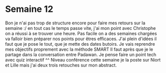 # Semaine 12

Bon je n'ai pas trop de structure encore pour faire mes retours sur la semaine :/
en tout cas le temps passe vite, j'ai mon point avec Christophe on a réussi à se trouver une heure. Pas facile on a des semaines chargées va falloir bien préparer nos points pour êtres efficaces.
J'ai plein d'idées il faut que je pose le tout, que je mette des dates butoirs.
Je vais reprendre mes objectifs proprement avec la méthode SMART
Il faut après que je le partage dans la conversation entre Padawan.
Je pense faire un point tech avec quiz interactif ^^
Niveau conférence cette semaine je la poste sur Niort et Lille mais j'ai deux trois retouches sur mon abstract.
